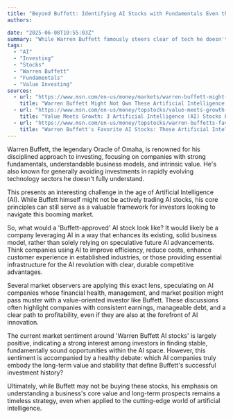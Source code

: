 ```yaml
---
title: "Beyond Buffett: Identifying AI Stocks with Fundamentals Even the Oracle of Omaha Would Admire"
authors:

date: "2025-06-08T10:55:03Z"
summary: "While Warren Buffett famously steers clear of tech he doesn't fully grasp, his value-investing principles can still guide us to promising AI stocks with strong fundamentals. Explore which companies fit the bill."
tags:
  - "AI"
  - "Investing"
  - "Stocks"
  - "Warren Buffett"
  - "Fundamentals"
  - "Value Investing"
sources:
  - url: "https://www.msn.com/en-us/money/markets/warren-buffett-might-not-own-these-artificial-intelligence-ai-stocks-but-their-fundamentals-check-out/ar-AA1GiSX4"
    title: "Warren Buffett Might Not Own These Artificial Intelligence (AI) Stocks -- but Their Fundamentals Check Out"
  - url: "https://www.msn.com/en-us/money/topstocks/value-meets-growth-3-artificial-intelligence-ai-stocks-even-warren-buffett-might-respect/ar-AA1GiCgA"
    title: "Value Meets Growth: 3 Artificial Intelligence (AI) Stocks Even Warren Buffett Might Respect"
  - url: "https://www.msn.com/en-us/money/topstocks/warren-buffetts-favorite-ai-stocks-these-artificial-intelligence-ai-stocks-make-up-26-of-berkshire-hathaways-portfolio/ar-AA1tx837"
    title: "Warren Buffett's Favorite AI Stocks: These Artificial Intelligence (AI) Stocks Make Up 26% of Berkshire Hathaway's Portfolio"
---
```


Warren Buffett, the legendary Oracle of Omaha, is renowned for his disciplined approach to investing, focusing on companies with strong fundamentals, understandable business models, and intrinsic value. He's also known for generally avoiding investments in rapidly evolving technology sectors he doesn't fully understand.

This presents an interesting challenge in the age of Artificial Intelligence (AI). While Buffett himself might not be actively trading AI stocks, his core principles can still serve as a valuable framework for investors looking to navigate this booming market.

So, what would a 'Buffett-approved' AI stock look like? It would likely be a company leveraging AI in a way that enhances its existing, solid business model, rather than solely relying on speculative future AI advancements. Think companies using AI to improve efficiency, reduce costs, enhance customer experience in established industries, or those providing essential infrastructure for the AI revolution with clear, durable competitive advantages.

Several market observers are applying this exact lens, speculating on AI companies whose financial health, management, and market position might pass muster with a value-oriented investor like Buffett. These discussions often highlight companies with consistent earnings, manageable debt, and a clear path to profitability, even if they are also at the forefront of AI innovation.

The current market sentiment around 'Warren Buffett AI stocks' is largely positive, indicating a strong interest among investors in finding stable, fundamentally sound opportunities within the AI space. However, this sentiment is accompanied by a healthy debate: which AI companies truly embody the long-term value and stability that define Buffett's successful investment history?

Ultimately, while Buffett may not be buying these stocks, his emphasis on understanding a business's core value and long-term prospects remains a timeless strategy, even when applied to the cutting-edge world of artificial intelligence.
